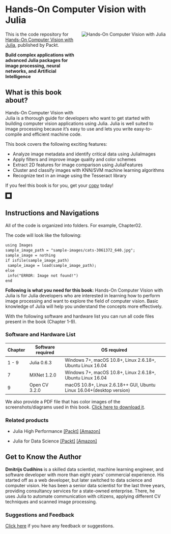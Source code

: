 # Hands-On Computer Vision with Julia

<a href="https://www.packtpub.com/application-development/hands-computer-vision-julia?utm_source=github&utm_medium=repository&utm_campaign=9781788998796"><img src="https://d1ldz4te4covpm.cloudfront.net/sites/default/files/imagecache/ppv4_main_book_cover/10308_cover.png" alt="Hands-On Computer Vision with Julia" height="256px" align="right"></a>

This is the code repository for [Hands-On Computer Vision with Julia](https://www.packtpub.com/application-development/hands-computer-vision-julia?utm_source=github&utm_medium=repository&utm_campaign=9781788998796), published by Packt.

**Build complex applications with advanced Julia packages for image processing, neural networks, and Artificial Intelligence**

## What is this book about?
Hands-On Computer Vision with Julia is a thorough guide for developers who want to get started with building computer vision applications using Julia. Julia is well suited to image processing because it’s easy to use and lets you write easy-to-compile and efficient machine code.

This book covers the following exciting features: 
* Analyze image metadata and identify critical data using JuliaImages
* Apply filters and improve image quality and color schemes
* Extract 2D features for image comparison using JuliaFeatures
* Cluster and classify images with KNN/SVM machine learning algorithms
* Recognize text in an image using the Tesseract library

If you feel this book is for you, get your [copy](https://www.amazon.com/dp/1788998790) today!

<a href="https://www.packtpub.com/?utm_source=github&utm_medium=banner&utm_campaign=GitHubBanner"><img src="https://raw.githubusercontent.com/PacktPublishing/GitHub/master/GitHub.png" 
alt="https://www.packtpub.com/" border="5" /></a>


## Instructions and Navigations
All of the code is organized into folders. For example, Chapter02.

The code will look like the following:
 ```
 using Images
 sample_image_path = "sample-images/cats-3061372_640.jpg";
 sample_image = nothing
 if isfile(sample_image_path)
  sample_image = load(sample_image_path);
 else
  info("ERROR: Image not found!")
 end
```
**Following is what you need for this book:**
Hands-On Computer Vision with Julia is for Julia developers who are interested in learning how to perform image processing and want to explore the field of computer vision. Basic knowledge of Julia will help you understand the concepts more effectively.

With the following software and hardware list you can run all code files present in the book (Chapter 1-9).

### Software and Hardware List

| Chapter  | Software required                   | OS required                        |
| -------- | ------------------------------------| -----------------------------------|
| 1 - 9        | Julia 0.6.3                     | Windows 7+, macOS 10.8+, Linux 2.6.18+, Ubuntu Linux 16.04 |
| 7        | MXNet 1.2.0         | Windows 7+, macOS 10.8+, Linux 2.6.18+, Ubuntu Linux 16.04 |
| 9        | Open CV 3.2.0            | macOS 10.8+, Linux 2.6.18++ GUI, Ubuntu Linux 16.04+(desktop version) |



We also provide a PDF file that has color images of the screenshots/diagrams used in this book. [Click here to download it](https://www.packtpub.com/sites/default/files/downloads/HandsOnComputerVisionwithJulia_ColorImages.pdf).

### Related products <Paste books from the Other books you may enjoy section>
* Julia High Performance [[Packt]](https://www.packtpub.com/application-development/julia-high-performance?utm_source=github&utm_medium=repository&utm_campaign=9781785880919) [[Amazon]](https://www.amazon.com/dp/1785880918)

* Julia for Data Science [[Packt]](https://www.packtpub.com/big-data-and-business-intelligence/julia-data-science?utm_source=github&utm_medium=repository&utm_campaign=9781785289699) [[Amazon]](https://www.amazon.com/dp/1785289691)

## Get to Know the Author
**Dmitrijs Cudihins**
is a skilled data scientist, machine learning engineer, and software developer with more than eight years' commercial experience. His started off as a web developer, but later switched to data science and computer vision. He has been a senior data scientist for the last three years, providing consultancy services for a state-owned enterprise. There, he uses Julia to automate communication with citizens, applying different CV techniques and scanned image processing.


### Suggestions and Feedback
[Click here](https://docs.google.com/forms/d/e/1FAIpQLSdy7dATC6QmEL81FIUuymZ0Wy9vH1jHkvpY57OiMeKGqib_Ow/viewform) if you have any feedback or suggestions.
